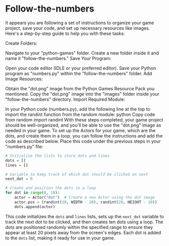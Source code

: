 # Follow-the-numbers
It appears you are following a set of instructions to organize your game project, save your code, and set up necessary resources like images. Here's a step-by-step guide to help you with these tasks:

Create Folders:

Navigate to your "python-games" folder.
Create a new folder inside it and name it "follow-the-numbers."
Save Your Program:

Open your code editor (IDLE or your preferred editor).
Save your Python program as "numbers.py" within the "follow-the-numbers" folder.
Add Image Resources:

Obtain the "dot.png" image from the Python Games Resource Pack you mentioned.
Copy the "dot.png" image into the "images" folder inside your "follow-the-numbers" directory.
Import Required Module:

In your Python code (numbers.py), add the following line at the top to import the randint function from the random module:
python
Copy code
from random import randint
With these steps completed, your game project should be well-organized, and you'll be able to use the "dot.png" image as needed in your game.
To set up the Actors for your game, which are the dots, and create them in a loop, you can follow the instructions and add the code as described below. Place this code under the previous steps in your "numbers.py" file:

```python
# Initialize the lists to store dots and lines
dots = []
lines = []

# Variable to keep track of which dot should be clicked on next
next_dot = 0

# Create and position the dots in a loop
for dot in range(0, 10):
    actor = Actor("dot")  # Create a new Actor using the dot image
    actor.pos = (randint(20, WIDTH - 20), randint(20, HEIGHT - 20))
    dots.append(actor)
```

This code initializes the `dots` and `lines` lists, sets up the `next_dot` variable to track the next dot to be clicked, and then creates ten dots using a loop. The dots are positioned randomly within the specified range to ensure they appear at least 20 pixels away from the screen's edges. Each dot is added to the `dots` list, making it ready for use in your game.





